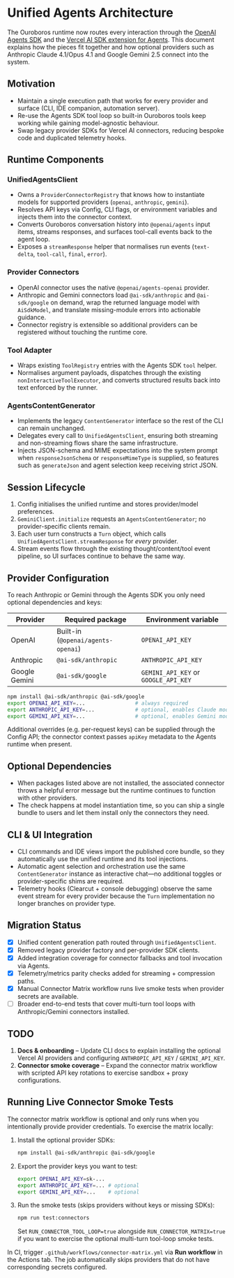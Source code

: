 # Unified Agents Architecture

The Ouroboros runtime now routes every interaction through the [OpenAI Agents SDK](https://openai.com/) and the [Vercel AI SDK extension for Agents](https://openai.github.io/openai-agents-js/extensions/ai-sdk/). This document explains how the pieces fit together and how optional providers such as Anthropic Claude 4.1/Opus 4.1 and Google Gemini 2.5 connect into the system.

## Motivation
- Maintain a single execution path that works for every provider and surface (CLI, IDE companion, automation server).
- Re-use the Agents SDK tool loop so built-in Ouroboros tools keep working while gaining model-agnostic behaviour.
- Swap legacy provider SDKs for Vercel AI connectors, reducing bespoke code and duplicated telemetry hooks.

## Runtime Components
### UnifiedAgentsClient
- Owns a `ProviderConnectorRegistry` that knows how to instantiate models for supported providers (`openai`, `anthropic`, `gemini`).
- Resolves API keys via Config, CLI flags, or environment variables and injects them into the connector context.
- Converts Ouroboros conversation history into `@openai/agents` input items, streams responses, and surfaces tool-call events back to the agent loop.
- Exposes a `streamResponse` helper that normalises run events (`text-delta`, `tool-call`, `final`, `error`).

### Provider Connectors
- OpenAI connector uses the native `@openai/agents-openai` provider.
- Anthropic and Gemini connectors load `@ai-sdk/anthropic` and `@ai-sdk/google` on demand, wrap the returned language model with `AiSdkModel`, and translate missing-module errors into actionable guidance.
- Connector registry is extensible so additional providers can be registered without touching the runtime core.

### Tool Adapter
- Wraps existing `ToolRegistry` entries with the Agents SDK `tool` helper.
- Normalises argument payloads, dispatches through the existing `nonInteractiveToolExecutor`, and converts structured results back into text enforced by the runner.

### AgentsContentGenerator
- Implements the legacy `ContentGenerator` interface so the rest of the CLI can remain unchanged.
- Delegates every call to `UnifiedAgentsClient`, ensuring both streaming and non-streaming flows share the same infrastructure.
- Injects JSON-schema and MIME expectations into the system prompt when `responseJsonSchema` or `responseMimeType` is supplied, so features such as `generateJson` and agent selection keep receiving strict JSON.

## Session Lifecycle
1. Config initialises the unified runtime and stores provider/model preferences.
2. `GeminiClient.initialize` requests an `AgentsContentGenerator`; no provider-specific clients remain.
3. Each user turn constructs a `Turn` object, which calls `UnifiedAgentsClient.streamResponse` for *every* provider.
4. Stream events flow through the existing thought/content/tool event pipeline, so UI surfaces continue to behave the same way.

## Provider Configuration
To reach Anthropic or Gemini through the Agents SDK you only need optional dependencies and keys:

| Provider | Required package | Environment variable |
| --- | --- | --- |
| OpenAI | Built-in (`@openai/agents-openai`) | `OPENAI_API_KEY` |
| Anthropic | `@ai-sdk/anthropic` | `ANTHROPIC_API_KEY` |
| Google Gemini | `@ai-sdk/google` | `GEMINI_API_KEY` or `GOOGLE_API_KEY` |

```bash
npm install @ai-sdk/anthropic @ai-sdk/google
export OPENAI_API_KEY=...                # always required
export ANTHROPIC_API_KEY=...             # optional, enables Claude models
export GEMINI_API_KEY=...                # optional, enables Gemini models
```

Additional overrides (e.g. per-request keys) can be supplied through the Config API; the connector context passes `apiKey` metadata to the Agents runtime when present.

## Optional Dependencies
- When packages listed above are not installed, the associated connector throws a helpful error message but the runtime continues to function with other providers.
- The check happens at model instantiation time, so you can ship a single bundle to users and let them install only the connectors they need.

## CLI & UI Integration
- CLI commands and IDE views import the published core bundle, so they automatically use the unified runtime and its tool injections.
- Automatic agent selection and orchestration use the same `ContentGenerator` instance as interactive chat—no additional toggles or provider-specific shims are required.
- Telemetry hooks (Clearcut + console debugging) observe the same event stream for every provider because the `Turn` implementation no longer branches on provider type.

## Migration Status
- [x] Unified content generation path routed through `UnifiedAgentsClient`.
- [x] Removed legacy provider factory and per-provider SDK clients.
- [x] Added integration coverage for connector fallbacks and tool invocation via Agents.
- [x] Telemetry/metrics parity checks added for streaming + compression paths.
- [x] Manual Connector Matrix workflow runs live smoke tests when provider secrets are available.
- [ ] Broader end-to-end tests that cover multi-turn tool loops with Anthropic/Gemini connectors installed.

## TODO
1. **Docs & onboarding** – Update CLI docs to explain installing the optional Vercel AI providers and configuring `ANTHROPIC_API_KEY` / `GEMINI_API_KEY`.
2. **Connector smoke coverage** – Expand the connector matrix workflow with scripted API key rotations to exercise sandbox + proxy configurations.

## Running Live Connector Smoke Tests

The connector matrix workflow is optional and only runs when you intentionally provide provider credentials. To exercise the matrix locally:

1. Install the optional provider SDKs:

   ```bash
   npm install @ai-sdk/anthropic @ai-sdk/google
   ```

2. Export the provider keys you want to test:

   ```bash
   export OPENAI_API_KEY=sk-...
   export ANTHROPIC_API_KEY=... # optional
   export GEMINI_API_KEY=...    # optional
   ```

3. Run the smoke tests (skips providers without keys or missing SDKs):

   ```bash
   npm run test:connectors
   ```

   Set `RUN_CONNECTOR_TOOL_LOOP=true` alongside `RUN_CONNECTOR_MATRIX=true` if you want to exercise the optional multi-turn tool-loop smoke tests.

In CI, trigger `.github/workflows/connector-matrix.yml` via **Run workflow** in the Actions tab. The job automatically skips providers that do not have corresponding secrets configured.
